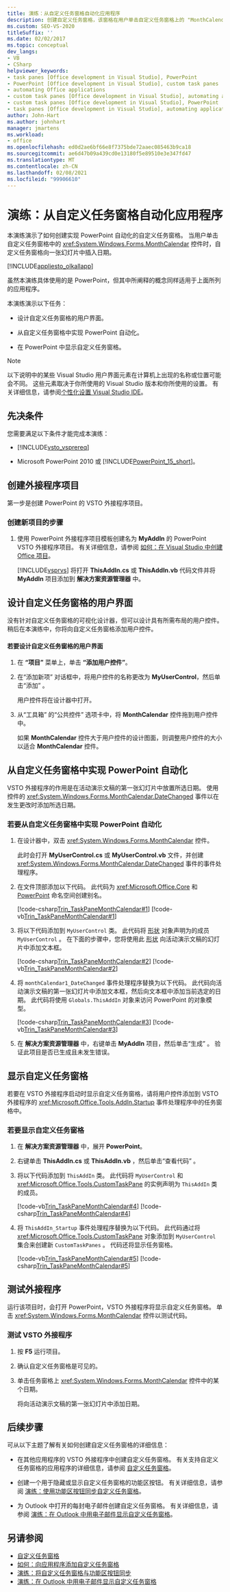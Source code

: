 ```yaml
---
title: 演练：从自定义任务窗格自动化应用程序
description: 创建自定义任务窗格，该窗格在用户单击自定义任务窗格上的 "MonthCalendar" 控件时，将日期插入幻灯片中，从而自动执行 Microsoft PowerPoint。
ms.custom: SEO-VS-2020
titleSuffix: ''
ms.date: 02/02/2017
ms.topic: conceptual
dev_langs:
- VB
- CSharp
helpviewer_keywords:
- task panes [Office development in Visual Studio], PowerPoint
- PowerPoint [Office development in Visual Studio], custom task panes
- automating Office applications
- custom task panes [Office development in Visual Studio], automating applications
- custom task panes [Office development in Visual Studio], PowerPoint
- task panes [Office development in Visual Studio], automating applications
author: John-Hart
ms.author: johnhart
manager: jmartens
ms.workload:
- office
ms.openlocfilehash: ed0d2ae6bf66e8f7375bde72aaec085463b9ca18
ms.sourcegitcommit: ae6d47b09a439cd0e13180f5e89510e3e347fd47
ms.translationtype: MT
ms.contentlocale: zh-CN
ms.lasthandoff: 02/08/2021
ms.locfileid: "99906610"
---
```

# <a name="walkthrough-automate-an-application-from-a-custom-task-pane"></a>演练：从自定义任务窗格自动化应用程序
  本演练演示了如何创建实现 PowerPoint 自动化的自定义任务窗格。 当用户单击自定义任务窗格中的 <xref:System.Windows.Forms.MonthCalendar> 控件时，自定义任务窗格向一张幻灯片中插入日期。

 [!INCLUDE[appliesto_olkallapp](../vsto/includes/appliesto-olkallapp-md.md)]

 虽然本演练具体使用的是 PowerPoint，但其中所阐释的概念同样适用于上面所列的应用程序。

 本演练演示以下任务：

- 设计自定义任务窗格的用户界面。

- 从自定义任务窗格中实现 PowerPoint 自动化。

- 在 PowerPoint 中显示自定义任务窗格。

> [!NOTE]
> 以下说明中的某些 Visual Studio 用户界面元素在计算机上出现的名称或位置可能会不同。 这些元素取决于你所使用的 Visual Studio 版本和你所使用的设置。 有关详细信息，请参阅[个性化设置 Visual Studio IDE](../ide/personalizing-the-visual-studio-ide.md)。

## <a name="prerequisites"></a>先决条件
 您需要满足以下条件才能完成本演练：

- [!INCLUDE[vsto_vsprereq](../vsto/includes/vsto-vsprereq-md.md)]

- Microsoft PowerPoint 2010 或 [!INCLUDE[PowerPoint_15_short](../vsto/includes/powerpoint-15-short-md.md)]。

## <a name="create-the-add-in-project"></a>创建外接程序项目
 第一步是创建 PowerPoint 的 VSTO 外接程序项目。

### <a name="to-create-a-new-project"></a>创建新项目的步骤

1. 使用 PowerPoint 外接程序项目模板创建名为 **MyAddIn** 的 PowerPoint VSTO 外接程序项目。 有关详细信息，请参阅 [如何：在 Visual Studio 中创建 Office 项目](../vsto/how-to-create-office-projects-in-visual-studio.md)。

     [!INCLUDE[vsprvs](../sharepoint/includes/vsprvs-md.md)] 将打开 **ThisAddIn.cs** 或 **ThisAddIn.vb** 代码文件并将 **MyAddIn** 项目添加到 **解决方案资源管理器** 中。

## <a name="design-the-user-interface-of-the-custom-task-pane"></a>设计自定义任务窗格的用户界面
 没有针对自定义任务窗格的可视化设计器，但可以设计具有所需布局的用户控件。 稍后在本演练中，你将向自定义任务窗格添加用户控件。

#### <a name="to-design-the-user-interface-of-the-custom-task-pane"></a>若要设计自定义任务窗格的用户界面

1. 在 **“项目”** 菜单上，单击 **“添加用户控件”**。

2. 在“添加新项”  对话框中，将用户控件的名称更改为 **MyUserControl**，然后单击“添加” 。

     用户控件将在设计器中打开。

3. 从“工具箱”  的“公共控件” 选项卡中，将 **MonthCalendar** 控件拖到用户控件中。

     如果 **MonthCalendar** 控件大于用户控件的设计图面，则调整用户控件的大小以适合 **MonthCalendar** 控件。

## <a name="automate-powerpoint-from-the-custom-task-pane"></a>从自定义任务窗格中实现 PowerPoint 自动化
 VSTO 外接程序的作用是在活动演示文稿的第一张幻灯片中放置所选日期。 使用控件的 <xref:System.Windows.Forms.MonthCalendar.DateChanged> 事件以在发生更改时添加所选日期。

### <a name="to-automate-powerpoint-from-the-custom-task-pane"></a>若要从自定义任务窗格中实现 PowerPoint 自动化

1. 在设计器中，双击 <xref:System.Windows.Forms.MonthCalendar> 控件。

     此时会打开 **MyUserControl.cs** 或 **MyUserControl.vb** 文件，并创建 <xref:System.Windows.Forms.MonthCalendar.DateChanged> 事件的事件处理程序。

2. 在文件顶部添加以下代码。 此代码为 <xref:Microsoft.Office.Core> 和 [PowerPoint](/previous-versions/office/developer/office-2010/ff763170%28v%3doffice.14%29) 命名空间创建别名。

     [!code-csharp[Trin_TaskPaneMonthCalendar#1](../vsto/codesnippet/CSharp/Trin_TaskPaneMonthCalendar/MyUserControl.cs#1)]
     [!code-vb[Trin_TaskPaneMonthCalendar#1](../vsto/codesnippet/VisualBasic/Trin_TaskPaneMonthCalendar/MyUserControl.vb#1)]

3. 将以下代码添加到 `MyUserControl` 类。 此代码将 [形状](/previous-versions/office/developer/office-2010/ff760244(v=office.14)) 对象声明为的成员 `MyUserControl` 。 在下面的步骤中，您将使用此 [形状](/previous-versions/office/developer/office-2010/ff760244(v=office.14)) 向活动演示文稿的幻灯片中添加文本框。

     [!code-csharp[Trin_TaskPaneMonthCalendar#2](../vsto/codesnippet/CSharp/Trin_TaskPaneMonthCalendar/MyUserControl.cs#2)]
     [!code-vb[Trin_TaskPaneMonthCalendar#2](../vsto/codesnippet/VisualBasic/Trin_TaskPaneMonthCalendar/MyUserControl.vb#2)]

4. 将 `monthCalendar1_DateChanged` 事件处理程序替换为以下代码。 此代码向活动演示文稿的第一张幻灯片中添加文本框，然后向文本框中添加当前选定的日期。 此代码将使用 `Globals.ThisAddIn` 对象来访问 PowerPoint 的对象模型。

     [!code-csharp[Trin_TaskPaneMonthCalendar#3](../vsto/codesnippet/CSharp/Trin_TaskPaneMonthCalendar/MyUserControl.cs#3)]
     [!code-vb[Trin_TaskPaneMonthCalendar#3](../vsto/codesnippet/VisualBasic/Trin_TaskPaneMonthCalendar/MyUserControl.vb#3)]

5. 在 **解决方案资源管理器** 中，右键单击 **MyAddIn** 项目，然后单击“生成” 。 验证此项目是否已生成且未发生错误。

## <a name="display-the-custom-task-pane"></a>显示自定义任务窗格
 若要在 VSTO 外接程序启动时显示自定义任务窗格，请将用户控件添加到 VSTO 外接程序的 <xref:Microsoft.Office.Tools.AddIn.Startup> 事件处理程序中的任务窗格中。

### <a name="to-display-the-custom-task-pane"></a>若要显示自定义任务窗格

1. 在 **解决方案资源管理器** 中，展开 **PowerPoint**。

2. 右键单击 **ThisAddIn.cs** 或 **ThisAddIn.vb** ，然后单击“查看代码” 。

3. 将以下代码添加到 `ThisAddIn` 类。 此代码将 `MyUserControl` 和 <xref:Microsoft.Office.Tools.CustomTaskPane> 的实例声明为 `ThisAddIn` 类的成员。

     [!code-vb[Trin_TaskPaneMonthCalendar#4](../vsto/codesnippet/VisualBasic/Trin_TaskPaneMonthCalendar/ThisAddIn.vb#4)]
     [!code-csharp[Trin_TaskPaneMonthCalendar#4](../vsto/codesnippet/CSharp/Trin_TaskPaneMonthCalendar/ThisAddIn.cs#4)]

4. 将 `ThisAddIn_Startup` 事件处理程序替换为以下代码。 此代码通过将 <xref:Microsoft.Office.Tools.CustomTaskPane> 对象添加到 `MyUserControl` 集合来创建新 `CustomTaskPanes` 。 代码还将显示任务窗格。

     [!code-vb[Trin_TaskPaneMonthCalendar#5](../vsto/codesnippet/VisualBasic/Trin_TaskPaneMonthCalendar/ThisAddIn.vb#5)]
     [!code-csharp[Trin_TaskPaneMonthCalendar#5](../vsto/codesnippet/CSharp/Trin_TaskPaneMonthCalendar/ThisAddIn.cs#5)]

## <a name="test-the-add-in"></a>测试外接程序
 运行该项目时，会打开 PowerPoint，VSTO 外接程序将显示自定义任务窗格。 单击 <xref:System.Windows.Forms.MonthCalendar> 控件以测试代码。

### <a name="to-test-your-vsto-add-in"></a>测试 VSTO 外接程序

1. 按 **F5** 运行项目。

2. 确认自定义任务窗格是可见的。

3. 单击任务窗格上 <xref:System.Windows.Forms.MonthCalendar> 控件中的某个日期。

     将向活动演示文稿的第一张幻灯片中添加日期。

## <a name="next-steps"></a>后续步骤
 可从以下主题了解有关如何创建自定义任务窗格的详细信息：

- 在其他应用程序的 VSTO 外接程序中创建自定义任务窗格。 有关支持自定义任务窗格的应用程序的详细信息，请参阅 [自定义任务窗格](../vsto/custom-task-panes.md)。

- 创建一个用于隐藏或显示自定义任务窗格的功能区按钮。 有关详细信息，请参阅 [演练：使用功能区按钮同步自定义任务窗格](../vsto/walkthrough-synchronizing-a-custom-task-pane-with-a-ribbon-button.md)。

- 为 Outlook 中打开的每封电子邮件创建自定义任务窗格。 有关详细信息，请参阅 [演练：在 Outlook 中用电子邮件显示自定义任务窗格](../vsto/walkthrough-displaying-custom-task-panes-with-e-mail-messages-in-outlook.md)。

## <a name="see-also"></a>另请参阅
- [自定义任务窗格](../vsto/custom-task-panes.md)
- [如何：向应用程序添加自定义任务窗格](../vsto/how-to-add-a-custom-task-pane-to-an-application.md)
- [演练：将自定义任务窗格与功能区按钮同步](../vsto/walkthrough-synchronizing-a-custom-task-pane-with-a-ribbon-button.md)
- [演练：在 Outlook 中用电子邮件显示自定义任务窗格](../vsto/walkthrough-displaying-custom-task-panes-with-e-mail-messages-in-outlook.md)
